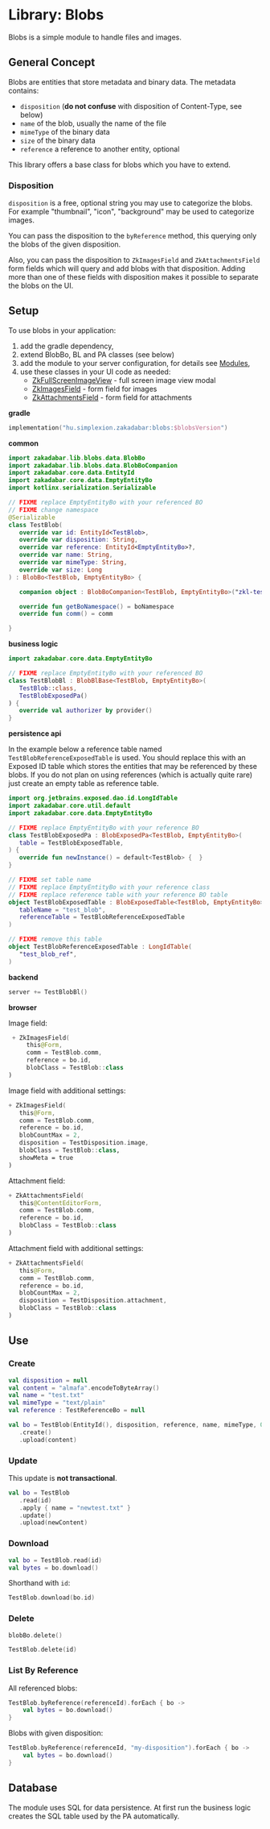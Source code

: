 # Library: Blobs

Blobs is a simple module to handle files and images.

## General Concept

Blobs are entities that store metadata and binary data. The metadata contains:

- `disposition` (**do not confuse** with disposition of Content-Type, see below)
- `name` of the blob, usually the name of the file
- `mimeType` of the binary data
- `size` of the binary data
- `reference` a reference to another entity, optional

This library offers a base class for blobs which you have to extend.

### Disposition

`disposition` is a free, optional string you may use to categorize the blobs.
For example "thumbnail", "icon", "background" may be used to categorize images.

You can pass the disposition to the `byReference` method, this querying only
the blobs of the given disposition.

Also, you can pass the disposition to `ZkImagesField` and `ZkAttachmentsField`
form fields which will query and add blobs with that disposition. Adding more
than one of these fields with disposition makes it possible to separate 
the blobs on the UI.

## Setup

To use blobs in your application:

1. add the gradle dependency,
1. extend BlobBo, BL and PA classes (see below)
1. add the module to your server configuration, for details see [Modules](../../common/Modules.md),
1. use these classes in your UI code as needed:
    - [ZkFullScreenImageView](/lib/blobs/src/jsMain/kotlin/zakadabar/lib/blobs/browser/image/ZkFullScreenImageView.kt) - full screen image view modal
    - [ZkImagesField](/lib/blobs/src/jsMain/kotlin/zakadabar/lib/blobs/browser/image/ZkImagesField.kt) - form field for images
    - [ZkAttachmentsField](/lib/blobs/src/jsMain/kotlin/zakadabar/lib/blobs/browser/attachment/ZkAttachmentsField.kt) - form field for attachments

**gradle**

```kotlin
implementation("hu.simplexion.zakadabar:blobs:$blobsVersion")
```

**common**

```kotlin
import zakadabar.lib.blobs.data.BlobBo
import zakadabar.lib.blobs.data.BlobBoCompanion
import zakadabar.core.data.EntityId
import zakadabar.core.data.EmptyEntityBo
import kotlinx.serialization.Serializable

// FIXME replace EmptyEntityBo with your referenced BO
// FIXME change namespace
@Serializable
class TestBlob(
   override var id: EntityId<TestBlob>,
   override var disposition: String,
   override var reference: EntityId<EmptyEntityBo>?,
   override var name: String,
   override var mimeType: String,
   override var size: Long
) : BlobBo<TestBlob, EmptyEntityBo> {

   companion object : BlobBoCompanion<TestBlob, EmptyEntityBo>("zkl-test-blob")

   override fun getBoNamespace() = boNamespace
   override fun comm() = comm

}
```

**business logic**

```kotlin
import zakadabar.core.data.EmptyEntityBo

// FIXME replace EmptyEntityBo with your referenced BO
class TestBlobBl : BlobBlBase<TestBlob, EmptyEntityBo>(
   TestBlob::class,
   TestBlobExposedPa()
) {
   override val authorizer by provider()
}
```

**persistence api**

<div data-zk-enrich="Note" data-zk-flavour="Info" data-zk-title="Reference Table">

In the example below a reference table named `TestBlobReferenceExposedTable` is 
used. You should replace this with an Exposed ID table which stores the entities that
may be referenced by these blobs. If you do not plan on using references
(which is actually quite rare) just create an empty table as reference table.

</div>


```kotlin
import org.jetbrains.exposed.dao.id.LongIdTable
import zakadabar.core.util.default
import zakadabar.core.data.EmptyEntityBo

// FIXME replace EmptyEntityBo with your reference BO
class TestBlobExposedPa : BlobExposedPa<TestBlob, EmptyEntityBo>(
   table = TestBlobExposedTable,
) {
   override fun newInstance() = default<TestBlob> {  }
}

// FIXME set table name
// FIXME replace EmptyEntityBo with your reference class
// FIXME replace reference table with your reference BO table
object TestBlobExposedTable : BlobExposedTable<TestBlob, EmptyEntityBo>(
   tableName = "test_blob",
   referenceTable = TestBlobReferenceExposedTable
)

// FIXME remove this table 
object TestBlobReferenceExposedTable : LongIdTable(
   "test_blob_ref",
)
```

**backend**

```kotlin
server += TestBlobBl()
```

**browser**

Image field:

```kotlin
 + ZkImagesField(
     this@Form,
     comm = TestBlob.comm,
     reference = bo.id,
     blobClass = TestBlob::class
)
```

Image field with additional settings:

```kotlin
+ ZkImagesField(
   this@Form,
   comm = TestBlob.comm,
   reference = bo.id,
   blobCountMax = 2,
   disposition = TestDisposition.image,
   blobClass = TestBlob::class,
   showMeta = true
)
```

Attachment field:

```kotlin
+ ZkAttachmentsField(
   this@ContentEditorForm,
   comm = TestBlob.comm,
   reference = bo.id,
   blobClass = TestBlob::class
)
```

Attachment field with additional settings:

```kotlin
+ ZkAttachmentsField(
   this@Form,
   comm = TestBlob.comm,
   reference = bo.id,
   blobCountMax = 2,
   disposition = TestDisposition.attachment,
   blobClass = TestBlob::class
)
```

## Use

### Create

```kotlin
val disposition = null
val content = "almafa".encodeToByteArray()
val name = "test.txt"
val mimeType = "text/plain"
val reference : TestReferenceBo = null

val bo = TestBlob(EntityId(), disposition, reference, name, mimeType, 0)
   .create()
   .upload(content)
```

### Update

This update is **not transactional**.

```kotlin
val bo = TestBlob
   .read(id)
   .apply { name = "newtest.txt" }
   .update()
   .upload(newContent)
```

### Download

```kotlin
val bo = TestBlob.read(id)
val bytes = bo.download()
```

Shorthand with `id`:

```kotlin
TestBlob.download(bo.id)
```

### Delete

```kotlin
blobBo.delete()
```

```kotlin
TestBlob.delete(id)
```

### List By Reference

All referenced blobs:

```kotlin
TestBlob.byReference(referenceId).forEach { bo ->
    val bytes = bo.download()
}
```

Blobs with given disposition:

```kotlin
TestBlob.byReference(referenceId, "my-disposition").forEach { bo ->
    val bytes = bo.download()
}
```

## Database

The module uses SQL for data persistence. At first run the business logic creates
the SQL table used by the PA automatically.